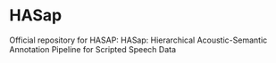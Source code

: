 # HASap
Official repository for HASAP: HASap: Hierarchical Acoustic-Semantic Annotation Pipeline for Scripted Speech Data
